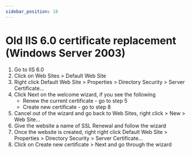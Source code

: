 ```yaml
---
sidebar_position: 18
---
```


# Old IIS 6.0 certificate replacement (Windows Server 2003)

1. Go to IIS 6.0
2. Click on Web Sites > Default Web Site
3. Right click Default Web Site > Properties > Directory Security > Server Certificate…
4. Click Next on the welcome wizard, if you see the following
	- Renew the current certificate - go to step 5
	- Create new certificate - go to step 8
5. Cancel out of the wizard and go back to Web Sites, right click > New > Web Site…
6. Give the website a name of SSL Renewal and follow the wizard
7. Once the website is created, right right click Default Web Site > Properties > Directory Security > Server Certificate…
8. Click on Create new certificate  > Next and go through the wizard
